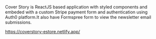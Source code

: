 
Cover Story is ReactJS based application with styled components and embeded with a custom Stripe payment form and authentication using Auth0 platform.It also have Formspree form to view the newsletter email submissions.

https://coverstory-estore.netlify.app/

